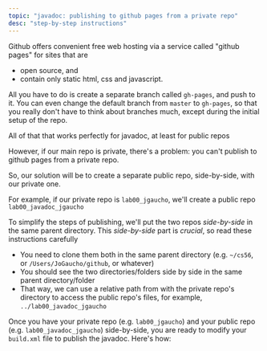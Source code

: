 ```yaml
---
topic: "javadoc: publishing to github pages from a private repo"
desc: "step-by-step instructions"
---
```



Github offers convenient free web hosting via a service called "github pages" for sites that are
* open source, and 
* contain only static html, css and javascript.   

All you have to do is create a separate branch called `gh-pages`, and push to it.  You can even change the default branch from `master` 
to `gh-pages`, so that you really don't have to think about branches much, except during the initial setup of the repo.

All of that that works perfectly for javadoc, at least for public repos

However, if our main repo is private, there's a problem: you can't publish to github pages from a private repo.

So, our solution will be to create a separate public repo, side-by-side, with our private one.  

For example, if our private repo is `lab00_jgaucho`, we'll create a public repo `lab00_javadoc_jgaucho`

To simplify the steps of publishing, we'll put the two repos *side-by-side* in the same parent directory. 
This *side-by-side* part is *crucial*, so read these instructions carefully 

* You need to clone them both in the same parent directory (e.g. `~/cs56`, or `/Users/JoGaucho/github`, or whatever)
* You should see the two directories/folders side by side in the same parent directory/folder
* That way, we can use a relative path from with the private repo's directory  to access the public repo's files, for example, `../lab00_javadoc_jgaucho`

Once you have your private repo (e.g. `lab00_jgaucho`) and your public repo (e.g. `lab00_javadoc_jgaucho`) side-by-side, you are
ready to modify your `build.xml` file to publish the javadoc.  Here's how:

